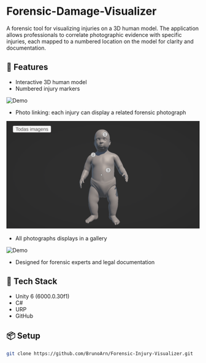 # Forensic-Damage-Visualizer

A forensic tool for visualizing injuries on a 3D human model. The application allows professionals to correlate photographic evidence with specific injuries, each mapped to a numbered location on the model for clarity and documentation.

## 📌 Features

- Interactive 3D human model
- Numbered injury markers

![Demo](ReadMeAssets/model.gif)

- Photo linking: each injury can display a related forensic photograph

![Demo](ReadMeAssets/Visualize.gif)

- All photographs displays in a gallery

![Demo](ReadMeAssets/mosaic.gif)

- Designed for forensic experts and legal documentation

## 📌 Tech Stack

- Unity 6 (6000.0.30f1)  
- C#  
- URP  
- GitHub

## 📦 Setup

```bash
git clone https://github.com/BrunoArn/Forensic-Injury-Visualizer.git
